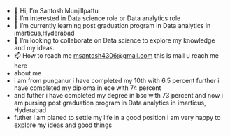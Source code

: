 - 👋 Hi, I’m Santosh Munjillpattu
- 👀 I’m interested in Data science role or Data analytics role 
- 🌱 I’m currently learning post graduation program in Data analytics in imarticus,Hyderabad
- 💞️ I’m looking to collaborate on  Data science to explore my knowledge and my ideas.
- 📫 How to reach me msantosh4306@gmail.com this is mail u reach me here 
-  about me 
-  i am from punganur i have completed my 10th  with 6.5 percent further i have completed my diploma in ece with 74 percent  
-  and futher i have  completed my degree in bsc with 73 percent and now i am pursing post graduation program in Data analytics in imarticus, Hyderabad
-  futher i am planed to settle  my life in a good position i am very happy to explore my ideas and good things

<!---
Santosh4306/Santosh4306 is a ✨ special ✨ repository because its `README.md` (this file) appears on your GitHub profile.
You can click the Preview link to take a look at your changes.
--->
